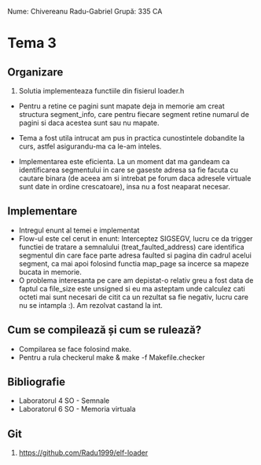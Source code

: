 Nume: Chivereanu Radu-Gabriel
Grupă: 335 CA

# Tema 3


## Organizare

1. Solutia implementeaza functiile din fisierul loader.h

- Pentru a retine ce pagini sunt mapate deja in memorie am creat structura segment_info, care 
pentru fiecare segment retine numarul de pagini si daca acestea sunt sau nu mapate.
  
- Tema a fost utila intrucat am pus in practica cunostintele dobandite la curs, astfel asigurandu-ma
ca le-am inteles.

- Implementarea este eficienta. La un moment dat ma gandeam ca identificarea segmentului 
in care se gaseste adresa sa fie facuta cu cautare binara (de aceea am si intrebat pe forum daca adresele virtuale sunt date in ordine crescatoare), insa nu a fost neaparat necesar.

## Implementare

- Intregul enunt al temei e implementat
- Flow-ul este cel cerut in enunt: Interceptez SIGSEGV, lucru ce da trigger functiei de tratare
a semnalului (treat_faulted_address) care identifica segmentul din care face parte adresa faulted si
pagina din cadrul acelui segment, ca mai apoi folosind functia map_page sa incerce sa mapeze bucata in memorie.
- O problema interesanta pe care am depistat-o relativ greu a fost data de faptul ca file_size este unsigned si eu ma asteptam unde calculez cati octeti mai sunt necesari de citit ca un rezultat sa fie 
negativ, lucru care nu se intampla :). Am rezolvat castand la int.

## Cum se compilează și cum se rulează?

- Compilarea se face folosind make.
- Pentru a rula checkerul make & make -f Makefile.checker

## Bibliografie

- Laboratorul 4 SO - Semnale
- Laboratorul 6 SO - Memoria virtuala

## Git

1. https://github.com/Radu1999/elf-loader